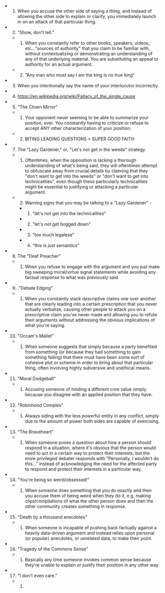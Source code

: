 - 1. When you accuse the other side of saying a thing, and instead of allowing the other side to explain or clarify, you immediately launch in on an attack of that particular thing.
- 2. "Show, don't tell."
  - 1. When you constantly refer to other books, speakers, videos, etc..."sources of authority" that you claim to be familiar with, without contextualizing or demonstrating an understanding of any of that underlying material. You are substituting an appeal to authority for an actual argument.
  - 2. "Any man who must say I am the king is no true king"
- 3. When you intentionally say the name of your interlocutor incorrectly.
- 4. https://en.wikipedia.org/wiki/Fallacy_of_the_single_cause
- 5. "The Clown Mirror"
  - 1. Your opponent never seeming to be able to summarize your position, ever. You constantly having to criticize or refuse to accept ANY other characterization of your position.
  - 2. BITING LEADING QUESTIONS = SUPER GOOD FAITH
- 7. The "Lazy Gardener," or, "Let's not get in the weeds" strategy
  - 1. Oftentimes, when the opposition is lacking a thorough understanding of what's being said, they will oftentimes attempt to obfuscate away from crucial details by claiming that they "don't want to get into the weeds" or "don't want to get into technicalities", even though these particularly technicalities might be essential to justifying or attacking a particular argument.
  - 2. Warning signs that you may be talking to a "Lazy Gardener" -
    - 1. "let's not get into the technicalities"
    - 2. "let's not get bogged down"
    - 3. "too much legalese"
    - 4. "this is just semantics"
- 8. The "Deaf Preacher"
  - 1. When you refuse to engage with the argument and you just make big sweeping moral/virtue signal statements while avoiding any factual response to what was previously said.
- 9. ."Debate Edging"
  - 1. When you constantly stack descriptive claims one over another that are clearly leading into a certain prescription that you never actually verbalize, causing other people to attack you on a prescriptive claim you've never made and allowing you to refute their arguments without addressing the obvious implications of what you're saying.
- 10. "Occam's Mallet"
  - 1. When someone suggests that simply because a party benefited from something (or because they had something to gain something failing) that there must have been some sort of cohesive plot or scheme in order to bring about that particular thing, often involving highly subversive and unethical means.
- 11. "Moral Dodgeball"
  - 1. Accusing someone of holding a different core value simply because you disagree with an applied position that they have.
- 12. "Robinhood Complex"
  - 1. Always siding with the less powerful entity in any conflict, simply due to the amount of power both sides are capable of exercising.
- 13. "The Braveheart"
  - 1. When someone poses a question about how a person should respond in a situation, where it's obvious that the person would need to act in a certain way to protect their interests, but the more privileged debater responds with "Personally, I wouldn't do this..." instead of acknowledging the need for the affected party to respond and protect their interests in a particular way.
- 14. "You're being so weird/obsessed!"
  - 1. When someone does something that you do exactly and then you accuse them of being weird when they do it, e.g. making clips/compilations of what the other person does and then the other community creates something in response.
- 15. "Death by a thousand anecdotes"
  - 1. When someone is incapable of pushing back factually against a heavily data-driven argument and instead relies upon personal (or popular) anecdotes, or unrelated data, to make their point.
- 16. "Tragedy of the Commons Sense"
  - 1. Basically any time someone invokes common sense because they're unable to explain or justify their position in any other way.
- 17. "I don't even care."
  - 1. 
#